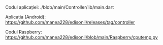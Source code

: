 Codul aplicației:
./blob/main/Controller/lib/main.dart

Aplicația (Android): https://github.com/manea228/edisonii/releases/tag/controller

Codul Raspberry:
https://github.com/manea228/edisonii/blob/main/Raspberry/cputemp.py

